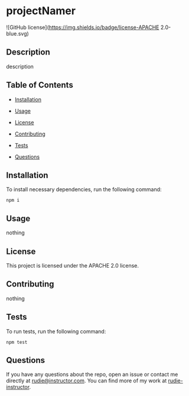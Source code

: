 # projectNamer
![GitHub license](https://img.shields.io/badge/license-APACHE 2.0-blue.svg)

## Description

description

## Table of Contents 

* [Installation](#installation)

* [Usage](#usage)

* [License](#license)

* [Contributing](#contributing)

* [Tests](#tests)

* [Questions](#questions)

## Installation

To install necessary dependencies, run the following command:

```
npm i
```

## Usage

nothing

## License

This project is licensed under the APACHE 2.0 license.
  
## Contributing

nothing

## Tests

To run tests, run the following command:

```
npm test
```

## Questions

If you have any questions about the repo, open an issue or contact me directly at rudie@instructor.com. You can find more of my work at [rudie-instructor](https://github.com/rudie-instructor/).


